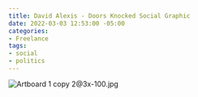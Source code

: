 ```yaml
---
title: David Alexis - Doors Knocked Social Graphic
date: 2022-03-03 12:53:00 -05:00
categories:
- Freelance
tags:
- social
- politics
---
```


![Artboard 1 copy 2@3x-100.jpg](/uploads/Artboard%201%20copy%202@3x-100.jpg)
